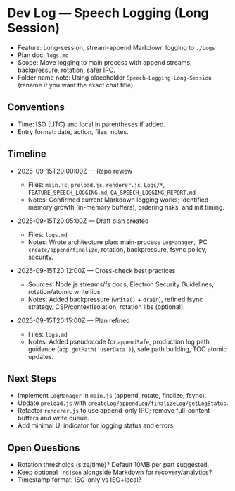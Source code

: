 # Dev Log — Speech Logging (Long Session)

- Feature: Long-session, stream-append Markdown logging to `./Logs`
- Plan doc: `logs.md`
- Scope: Move logging to main process with append streams, backpressure, rotation, safer IPC.
- Folder name note: Using placeholder `Speech-Logging-Long-Session` (rename if you want the exact chat title).

## Conventions
- Time: ISO (UTC) and local in parentheses if added.
- Entry format: date, action, files, notes.

## Timeline

- 2025-09-15T20:00:00Z — Repo review
  - Files: `main.js`, `preload.js`, `renderer.js`, `Logs/*`, `FEATURE_SPEECH_LOGGING.md`, `QA_SPEECH_LOGGING_REPORT.md`
  - Notes: Confirmed current Markdown logging works; identified memory growth (in-memory buffers), ordering risks, and init timing.

- 2025-09-15T20:05:00Z — Draft plan created
  - Files: `logs.md`
  - Notes: Wrote architecture plan: main-process `LogManager`, IPC `create/append/finalize`, rotation, backpressure, fsync policy, security.

- 2025-09-15T20:12:00Z — Cross-check best practices
  - Sources: Node.js streams/fs docs, Electron Security Guidelines, rotation/atomic write libs
  - Notes: Added backpressure (`write()` + `drain`), refined fsync strategy, CSP/contextIsolation, rotation libs (optional).

- 2025-09-15T20:15:00Z — Plan refined
  - Files: `logs.md`
  - Notes: Added pseudocode for `appendSafe`, production log path guidance (`app.getPath('userData')`), safe path building, TOC atomic updates.

## Next Steps
- Implement `LogManager` in `main.js` (append, rotate, finalize, fsync).
- Update `preload.js` with `createLog/appendLog/finalizeLog/getLogStatus`.
- Refactor `renderer.js` to use append-only IPC; remove full-content buffers and write queue.
- Add minimal UI indicator for logging status and errors.

## Open Questions
- Rotation thresholds (size/time)? Default 10MB per part suggested.
- Keep optional `.ndjson` alongside Markdown for recovery/analytics?
- Timestamp format: ISO-only vs ISO+local?

